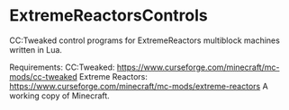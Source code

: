 # ExtremeReactorsControls
CC:Tweaked control programs for ExtremeReactors multiblock machines written in Lua.

Requirements:
CC:Tweaked: https://www.curseforge.com/minecraft/mc-mods/cc-tweaked
Extreme Reactors: https://www.curseforge.com/minecraft/mc-mods/extreme-reactors
A working copy of Minecraft.
